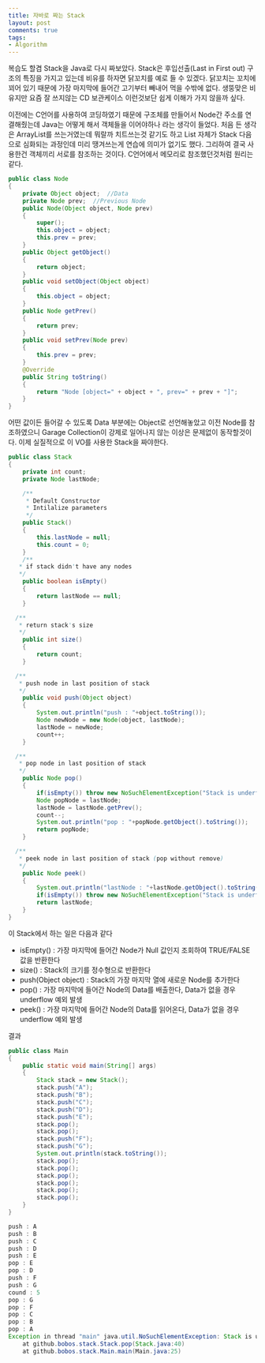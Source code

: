 ```yaml
---
title: 자바로 짜는 Stack
layout: post
comments: true
tags:
- Algorithm
---
```

복습도 할겸 Stack을 Java로 다시 짜보았다. Stack은 후입선출(Last in First out) 구조의 특징을 가지고 있는데 비유를 하자면 닭꼬치를 예로 들 수 있겠다. 닭꼬치는 꼬치에 꾀어 있기 때문에 가장 마지막에 들어간 고기부터 빼내어 먹을 수밖에 없다. 생뚱맞은 비유지만 요즘 잘 쓰지않는 CD 보관케이스 이런것보단 쉽게 이해가 가지 않을까 싶다.

이전에는 C언어를 사용하여 코딩하였기 때문에 구조체를 만들어서 Node간 주소를 연결해줬는데 Java는 어떻게 해서 객체들을 이어야하나 라는 생각이 들었다. 처음 든 생각은 ArrayList를 쓰는거였는데 뭐랄까 치트쓰는것 같기도 하고 List 자체가 Stack 다음으로 심화되는 과정인데 미리 땡겨쓰는게 연습에 의미가 없기도 했다. 그리하여 결국 사용한건 객체끼리 서로를 참조하는 것이다. C언어에서 메모리로 참조했던것처럼 원리는 같다.

``` java
public class Node
{
	private Object object;	//Data
	private Node prev;	//Previous Node
	public Node(Object object, Node prev)
	{
		super();
		this.object = object;
		this.prev = prev;
	}
	public Object getObject()
	{
		return object;
	}
	public void setObject(Object object)
	{
		this.object = object;
	}
	public Node getPrev()
	{
		return prev;
	}
	public void setPrev(Node prev)
	{
		this.prev = prev;
	}
	@Override
	public String toString()
	{
		return "Node [object=" + object + ", prev=" + prev + "]";
	}
}

```

어떤 값이든 들어갈 수 있도록 Data 부분에는 Object로 선언해놓았고 이전 Node를 참조하였으니 Garage Collection이 강제로 일어나지 않는 이상은 문제없이 동작할것이다. 이제 실질적으로 이 VO를 사용한 Stack을 짜야한다.

``` java
public class Stack
{
	private int count;
	private Node lastNode;

	/**
	 * Default Constructor
	 * Intilalize parameters
	 */
	public Stack()
	{
		this.lastNode = null;
		this.count = 0;
	}
	/**
   * if stack didn't have any nodes
   */
	public boolean isEmpty()
	{
		return lastNode == null;
	}

  /**
   * return stack's size
   */
	public int size()
	{
		return count;
	}

  /**
   * push node in last position of stack
   */
	public void push(Object object)
	{
		System.out.println("push : "+object.toString());
		Node newNode = new Node(object, lastNode);
		lastNode = newNode;
		count++;
	}

  /**
   * pop node in last position of stack
   */
	public Node pop()
	{
		if(isEmpty()) throw new NoSuchElementException("Stack is underflow");
		Node popNode = lastNode;
		lastNode = lastNode.getPrev();
		count--;
		System.out.println("pop : "+popNode.getObject().toString());
		return popNode;
	}

  /**
   * peek node in last position of stack (pop without remove)
   */
	public Node peek()
	{
		System.out.println("lastNode : "+lastNode.getObject().toString());
		if(isEmpty()) throw new NoSuchElementException("Stack is underflow");
		return lastNode;
	}
}
```
이 Stack에서 하는 일은 다음과 같다
- isEmpty() : 가장 마지막에 들어간 Node가 Null 값인지 조회하여 TRUE/FALSE 값을 반환한다
- size() : Stack의 크기를 정수형으로 반환한다
- push(Object object) : Stack의 가장 마지막 열에 새로운 Node를 추가한다
- pop() : 가장 마지막에 들어간 Node의 Data를 배출한다, Data가 없을 경우 underflow 예외 발생
- peek() : 가장 마지막에 들어간 Node의 Data를 읽어온다, Data가 없을 경우 underflow 예외 발생

결과
``` java
public class Main
{
	public static void main(String[] args)
	{
		Stack stack = new Stack();
		stack.push("A");
		stack.push("B");
		stack.push("C");
		stack.push("D");
		stack.push("E");
		stack.pop();
		stack.pop();
		stack.push("F");
		stack.push("G");
		System.out.println(stack.toString());
		stack.pop();
		stack.pop();
		stack.pop();
		stack.pop();
		stack.pop();
		stack.pop();
	}
}
```
``` java
push : A
push : B
push : C
push : D
push : E
pop : E
pop : D
push : F
push : G
cound : 5
pop : G
pop : F
pop : C
pop : B
pop : A
Exception in thread "main" java.util.NoSuchElementException: Stack is underflow
	at github.bobos.stack.Stack.pop(Stack.java:40)
	at github.bobos.stack.Main.main(Main.java:25)
```
